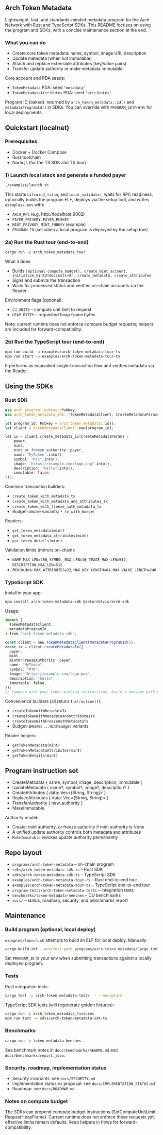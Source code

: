 ## Arch Token Metadata

Lightweight, fast, and standards-minded metadata program for the Arch Network with Rust and TypeScript SDKs. This README focuses on using the program and SDKs, with a concise maintenance section at the end.

### What you can do

- Create core token metadata: name, symbol, image URI, description
- Update metadata (when not immutable)
- Attach and replace extensible attributes (key/value pairs)
- Transfer update authority or make metadata immutable

Core account and PDA seeds:

- `TokenMetadata` PDA: seed `"metadata"`
- `TokenMetadataAttributes` PDA: seed `"attributes"`

Program ID (baked): returned by `arch_token_metadata::id()` and `metadataProgramId()` in SDKs. You can override with `PROGRAM_ID` in env for local deployments.

## Quickstart (localnet)

### Prerequisites

- Docker + Docker Compose
- Rust toolchain
- Node.js (for the TS SDK and TS tour)

### 1) Launch local stack and generate a funded payer

```bash
./examples/launch.sh
```

This starts `bitcoind`, `titan`, and `local_validator`, waits for RPC readiness, optionally builds the program ELF, deploys via the setup tool, and writes `examples/.env` with:

- `ARCH_RPC` (e.g. http://localhost:9002)
- `PAYER_PRIVKEY`, `PAYER_PUBKEY`
- `MINT_PRIVKEY`, `MINT_PUBKEY` (example)
- `PROGRAM_ID` (set when a local program is deployed by the setup tool)

### 2a) Run the Rust tour (end-to-end)

```bash
cargo run -p arch_token_metadata_tour
```

What it does:

- Builds `[optional compute_budget], create_mint_account, initialize_mint2(decimals=9), create_metadata, create_attributes`
- Signs and submits the transaction
- Waits for processed status and verifies on-chain accounts via the Reader

Environment flags (optional):

- `CU_UNITS` – compute unit limit to request
- `HEAP_BYTES` – requested heap frame bytes

Note: current runtime does not enforce compute budget requests; helpers are included for forward-compatibility.

### 2b) Run the TypeScript tour (end-to-end)

```bash
npm run build -w examples/arch-token-metadata-tour-ts
npm run start -w examples/arch-token-metadata-tour-ts
```

It performs an equivalent single-transaction flow and verifies metadata via the Reader.

## Using the SDKs

### Rust SDK

```rust
use arch_program::pubkey::Pubkey;
use arch_token_metadata_sdk::{TokenMetadataClient, CreateMetadataParams};

let program_id: Pubkey = arch_token_metadata::id();
let client = TokenMetadataClient::new(program_id);

let ix = client.create_metadata_ix(CreateMetadataParams {
    payer,
    mint,
    mint_or_freeze_authority: payer,
    name: "MyToken".into(),
    symbol: "MTK".into(),
    image: "https://example.com/logo.png".into(),
    description: "hello".into(),
    immutable: false,
})?;
```

Common transaction builders:

- `create_token_with_metadata_tx`
- `create_token_with_metadata_and_attributes_tx`
- `create_token_with_freeze_auth_metadata_tx`
- Budget-aware variants: `*_tx_with_budget`

Readers:

- `get_token_metadata(mint)`
- `get_token_metadata_attributes(mint)`
- `get_token_details(mint)`

Validation limits (mirrors on-chain):

- `NAME_MAX_LEN=256`, `SYMBOL_MAX_LEN=16`, `IMAGE_MAX_LEN=512`, `DESCRIPTION_MAX_LEN=512`
- Attributes: `MAX_ATTRIBUTES=32`, `MAX_KEY_LENGTH=64`, `MAX_VALUE_LENGTH=240`

### TypeScript SDK

Install in your app:

```bash
npm install arch-token-metadata-sdk @saturnbtcio/arch-sdk
```

Usage:

```ts
import {
  TokenMetadataClient,
  metadataProgramId,
} from "arch-token-metadata-sdk";

const client = new TokenMetadataClient(metadataProgramId());
const ix = client.createMetadataIx({
  payer,
  mint,
  mintOrFreezeAuthority: payer,
  name: "MyToken",
  symbol: "MTK",
  image: "https://example.com/logo.png",
  description: "hello",
  immutable: false,
});
// Compose with your token minting instructions, build a message with @saturnbtcio/arch-sdk, sign (e.g., BIP-322), and submit
```

Convenience builders (all return `Instruction[]`):

- `createTokenWithMetadataTx`
- `createTokenWithMetadataAndAttributesTx`
- `createTokenWithFreezeAuthMetadataTx`
- Budget-aware: `...WithBudget` variants

Reader helpers:

- `getTokenMetadata(mint)`
- `getTokenMetadataAttributes(mint)`
- `getTokenDetails(mint)`

## Program instruction set

- CreateMetadata { name, symbol, image, description, immutable }
- UpdateMetadata { name?, symbol?, image?, description? }
- CreateAttributes { data: Vec<(String, String)> }
- ReplaceAttributes { data: Vec<(String, String)> }
- TransferAuthority { new_authority }
- MakeImmutable

Authority model:

- Create: mint authority, or freeze authority if mint authority is None
- A unified update authority controls both metadata and attributes
- `MakeImmutable` revokes update authority permanently

## Repo layout

- `programs/arch-token-metadata` – on-chain program
- `sdks/arch-token-metadata-sdk-rs` – Rust SDK
- `sdks/arch-token-metadata-sdk-ts` – TypeScript SDK
- `examples/arch-token-metadata-tour-rs` – Rust end-to-end tour
- `examples/arch-token-metadata-tour-ts` – TypeScript end-to-end tour
- `program-tests/arch-token-metadata-tests` – integration tests
- `benchmarks/token-metadata-benches` – CU benchmarks
- `docs/` – status, roadmap, security, and benchmarks report

## Maintenance

### Build program (optional, local deploy)

`examples/launch.sh` attempts to build an ELF for local deploy. Manually:

```bash
cargo build-sbf --manifest-path programs/arch-token-metadata/Cargo.toml --sbf-out-dir examples/.tmp/.sbf-out
```

Set `PROGRAM_ID` in your env when submitting transactions against a locally deployed program.

### Tests

Rust integration tests:

```bash
cargo test -p arch-token-metadata-tests -- --nocapture
```

TypeScript SDK tests (will regenerate golden fixtures):

```bash
cargo run -p arch_token_metadata_fixtures
npm run test -w sdks/arch-token-metadata-sdk-ts
```

### Benchmarks

```bash
cargo run -p token-metadata-benches
```

See benchmark notes in `docs/benchmarks/README.md` and `docs/benchmarks/report.json`.

### Security, roadmap, implementation status

- Security invariants: see `docs/SECURITY.md`
- Implementation status vs proposal: see `docs/IMPLEMENTATION_STATUS.md`
- Roadmap: see `docs/ROADMAP.md`

### Notes on compute budget

The SDKs can prepend compute budget instructions (SetComputeUnitLimit, RequestHeapFrame). Current runtime does not enforce these requests yet; effective limits remain defaults. Keep helpers in flows for forward-compatibility.